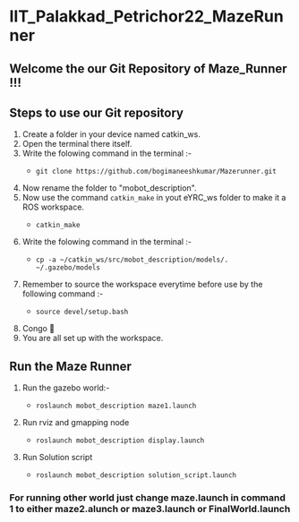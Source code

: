 # IIT_Palakkad_Petrichor22_MazeRunner

## Welcome the our Git Repository of Maze_Runner !!!


## Steps to use our Git repository
1. Create a folder in your device named catkin_ws.
2. Open the terminal there itself.
3. Write the folowing command in the terminal :- 
	*	~~~
		git clone https://github.com/bogimaneeshkumar/Mazerunner.git
		~~~
4. Now rename the folder to "mobot_description".
5. Now use the command `catkin_make` in yout eYRC_ws folder to make it a ROS workspace.
	*	~~~
		catkin_make
		~~~
6. Write the folowing command in the terminal :- 
	*	~~~
		cp -a ~/catkin_ws/src/mobot_description/models/. ~/.gazebo/models
		~~~
6. Remember to source the workspace everytime before use by the following command :- 
	*	~~~
		source devel/setup.bash
		~~~
7. Congo :partying_face:
8. You are all set up with the workspace.

## Run the Maze Runner
1. Run the gazebo world:-
	*	~~~
		roslaunch mobot_description maze1.launch
		~~~
2. Run rviz and gmapping node	
 	*	~~~
		roslaunch mobot_description display.launch
		~~~
3. Run Solution script
	*	~~~
		roslaunch mobot_description solution_script.launch
		~~~
		
		
### For running other world just change maze.launch in command 1 to either maze2.alunch or maze3.launch or FinalWorld.launch
